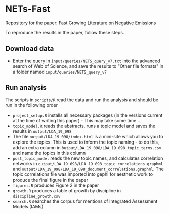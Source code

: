 # NETs-Fast
Repository for the paper: Fast Growing Literature on Negative Emissions

To reproduce the results in the paper, follow these steps.

## Download data
- Enter the query in `input/queries/NETS_query_v7.txt` into the advanced
 search of Web of Science, and save the results to "Other file formats" 
 in a folder named `input/queries/NETS_query_v7`
 
## Run analysis
The scripts in `scripts/R` read the data and run the analysis and should be
run in the following order

- `project_setup.R` installs all necessary packages (in the versions current at
 the time of writing this paper) - This may take some time...
- `topic_model.R` reads the abstracts, runs a topic model and saves the results in 
 `output/LDA_19_098`
- The file `output/LDA_19_098/index.html` is a mini-site which allows you to explore
 the topics. This is used to inform the topic naming - to do this, add an extra column
 in `òutput/LDA_19_098/LDA_19_098_topic_terms.csv` and name the topics in this column
- `post_topic_model` reads the new topic names, and calculates correlation networks
 in `output/LDA_19_098/LDA_19_098_topic_correlations.graphml` and
 `output/LDA_19_098/LDA_19_098_document_correlations.graphml`. The topic correlations
 file was imported into gephi for aesthetic work to produce the final figure in the paper
- `figures.R` produces Figure 2 in the paper
- `growth.R` produces a table of growth by discipline in `discipline_growth.csv`
- `search.R` searches the corpus for mentions of Integrated Assessment Models (IAMs)